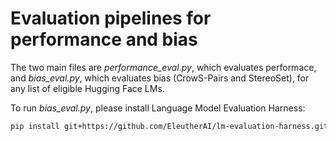 # Evaluation pipelines for performance and bias
The two main files are _performance_eval.py_, which evaluates performace, and _bias_eval.py_, which evaluates bias (CrowS-Pairs and StereoSet), for any list of eligible Hugging Face LMs.

To run _bias_eval.py_, please install Language Model Evaluation Harness: 
```bash
pip install git+https://github.com/EleutherAI/lm-evaluation-harness.git
```

